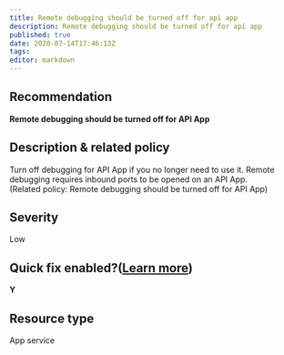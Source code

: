 ```yaml
---
title: Remote debugging should be turned off for api app
description: Remote debugging should be turned off for api app
published: true
date: 2020-07-14T17:46:13Z
tags:
editor: markdown
---
```


## Recommendation
**Remote debugging should be turned off for API App**

## Description & related policy
Turn off debugging for API App if you no longer need to use it. Remote debugging requires inbound ports to be opened on an API App.<br>(Related policy: Remote debugging should be turned off for API App)

## Severity
Low

## Quick fix enabled?([Learn more](https://docs.microsoft.com/azure/security-center/security-center-remediate-recommendations#recommendations-with-quick-fix-remediation))
**Y**

## Resource type
App service




